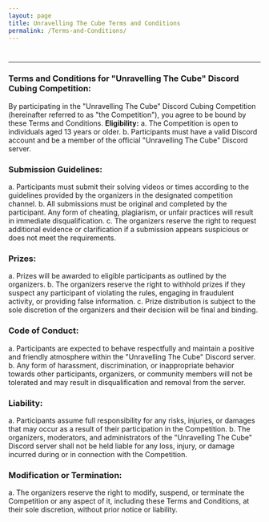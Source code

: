 ```yaml
---
layout: page
title: Unravelling The Cube Terms and Conditions
permalink: /Terms-and-Conditions/
---
```

# 

****

### **Terms and Conditions for "Unravelling The Cube" Discord Cubing Competition:**

By participating in the "Unravelling The Cube" Discord Cubing Competition (hereinafter referred to as "the Competition"), you agree to be bound by these Terms and Conditions.
**Eligibility:**
a. The Competition is open to individuals aged 13 years or older.
b. Participants must have a valid Discord account and be a member of the official "Unravelling The Cube" Discord server.

### **Submission Guidelines:**

a. Participants must submit their solving videos or times according to the guidelines provided by the organizers in the designated competition channel.
b. All submissions must be original and completed by the participant. Any form of cheating, plagiarism, or unfair practices will result in immediate disqualification.
c. The organizers reserve the right to request additional evidence or clarification if a submission appears suspicious or does not meet the requirements.

### **Prizes:**

a. Prizes will be awarded to eligible participants as outlined by the organizers.
b. The organizers reserve the right to withhold prizes if they suspect any participant of violating the rules, engaging in fraudulent activity, or providing false information.
c. Prize distribution is subject to the sole discretion of the organizers and their decision will be final and binding.

### **Code of Conduct:**

a. Participants are expected to behave respectfully and maintain a positive and friendly atmosphere within the "Unravelling The Cube" Discord server.
b. Any form of harassment, discrimination, or inappropriate behavior towards other participants, organizers, or community members will not be tolerated and may result in disqualification and removal from the server.

### **Liability:**

a. Participants assume full responsibility for any risks, injuries, or damages that may occur as a result of their participation in the Competition.
b. The organizers, moderators, and administrators of the "Unravelling The Cube" Discord server shall not be held liable for any loss, injury, or damage incurred during or in connection with the Competition.

### **Modification or Termination:**

a. The organizers reserve the right to modify, suspend, or terminate the Competition or any aspect of it, including these Terms and Conditions, at their sole discretion, without prior notice or liability.
